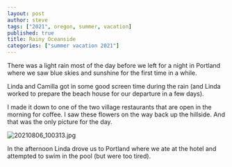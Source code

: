 ```yaml
---
layout: post
author: steve
tags: ["2021", oregon, summer, vacation]
published: true
title: Rainy Oceanside
categories: ["summer vacation 2021"]
---
```

There was a light rain most of the day before we left for a night in Portland where we saw blue skies and sunshine for the first time in a while.  

Linda and Camilla got in some good screen time during the rain (and Linda worked to prepare the beach house for our departure in a few days).  

I made it down to one of the two village restaurants that are open in the morning for coffee.  I saw these flowers on the way back up the hillside.  And that was the only picture for the day.  

![20210806_100313.jpg]({{site.baseurl}}/assets/media/20210806_100313.jpg)

In the afternoon Linda drove us to Portland where we ate at the hotel and attempted to swim in the pool (but were too tired).
